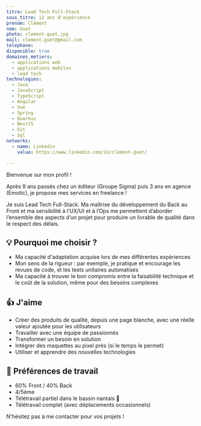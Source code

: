 ```yaml
---
titre: Lead Tech Full-Stack
sous_titre: 12 ans d'expérience
prenom: Clément
nom: Guet
photo: clement-guet.jpg
mail: clement.guet@gmail.com
telephone:
disponible: true
domaines_metiers:
  - applications web
  - applications mobiles
  - lead tech
technologies:
  - Java
  - JavaScript
  - TypeScript
  - Angular
  - Vue
  - Spring
  - Quarkus
  - NestJS
  - Git
  - Sql
networks:
  - name: Linkedin
    value: https://www.linkedin.com/in/clement-guet/

---
```


Bienvenue sur mon profil ! 

Après 9 ans passés chez un éditeur (Groupe Sigma) puis 3 ans en agence (Emotic), je propose mes services en freelance !

Je suis Lead Tech Full-Stack. Ma maîtrise du développement du Back au Front et ma sensibilité à l’UX/UI et à l’Ops me permettent d’aborder l’ensemble des aspects d’un projet pour produire un livrable de qualité dans le respect des délais.

## 💡 Pourquoi me choisir ? 
- Ma capacité d'adaptation acquise lors de mes différentes expériences
- Mon sens de la rigueur : par exemple, je pratique et encourage les revues de code, et les tests unitaires automatisés
- Ma capacité à trouver le bon compromis entre la faisabilité technique et le coût de la solution, même pour des besoins complexes


## 👍 J'aime
- Créer des produits de qualité, depuis une page blanche, avec une réelle valeur ajoutée pour les utilisateurs
- Travailler avec une équipe de passionnés
- Transformer un besoin en solution
- Intégrer des maquettes au pixel près (si le temps le permet)
- Utiliser et apprendre des nouvelles technologies


## 🎯 Préférences de travail
- 60% Front / 40% Back
- 4/5ème
- Télétravail partiel dans le bassin nantais 🐘
- Télétravail complet (avec déplacements occasionnels)

N'hésitez pas à me contacter pour vos projets !